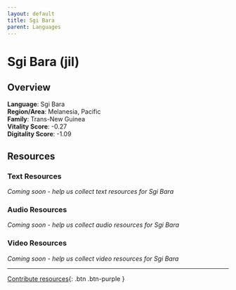 ```yaml
---
layout: default
title: Sgi Bara
parent: Languages
---
```


# Sgi Bara (jil)

## Overview

**Language**: Sgi Bara  
**Region/Area**: Melanesia, Pacific  
**Family**: Trans-New Guinea  
**Vitality Score**: -0.27  
**Digitality Score**: -1.09  

## Resources

### Text Resources
*Coming soon - help us collect text resources for Sgi Bara*

### Audio Resources
*Coming soon - help us collect audio resources for Sgi Bara*

### Video Resources
*Coming soon - help us collect video resources for Sgi Bara*

---

[Contribute resources](https://fairtrain.github.io/){: .btn .btn-purple }
